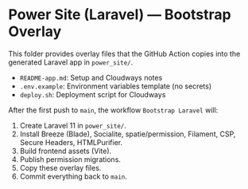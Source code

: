 ﻿# Power Site (Laravel) — Bootstrap Overlay

This folder provides overlay files that the GitHub Action copies into the generated Laravel app in `power_site/`.

- `README-app.md`: Setup and Cloudways notes
- `.env.example`: Environment variables template (no secrets)
- `deploy.sh`: Deployment script for Cloudways

After the first push to `main`, the workflow `Bootstrap Laravel` will:

1. Create Laravel 11 in `power_site/`.
2. Install Breeze (Blade), Socialite, spatie/permission, Filament, CSP, Secure Headers, HTMLPurifier.
3. Build frontend assets (Vite).
4. Publish permission migrations.
5. Copy these overlay files.
6. Commit everything back to `main`.
